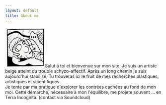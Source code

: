 ```yaml
---
layout: default
title: About me
---
```

![me](../assets/img/face.gif)Salut à toi et bienvenue sur mon site. Je suis un artiste belge atteint du trouble schyzo-affectif. Après un long chemin je suis aujourd'hui stabilisé. Tu trouveras ici le fruit de mes recherches plastiques, artistiques et scientifiques. <br>Je tente par ma pratique d'explorer les contrées cachées au fond de mon moi. Cette démarche, nécessaire à mon l'équilibre, me projete souvent ... en Terra Incognita. (contact via Soundcloud)
